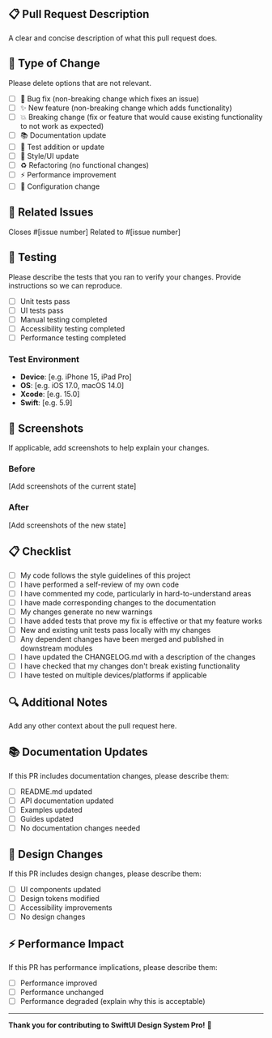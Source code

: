 ## 📋 Pull Request Description

A clear and concise description of what this pull request does.

## 🎯 Type of Change

Please delete options that are not relevant.

- [ ] 🐛 Bug fix (non-breaking change which fixes an issue)
- [ ] ✨ New feature (non-breaking change which adds functionality)
- [ ] 💥 Breaking change (fix or feature that would cause existing functionality to not work as expected)
- [ ] 📚 Documentation update
- [ ] 🧪 Test addition or update
- [ ] 🎨 Style/UI update
- [ ] ♻️ Refactoring (no functional changes)
- [ ] ⚡ Performance improvement
- [ ] 🔧 Configuration change

## 🔗 Related Issues

Closes #[issue number]
Related to #[issue number]

## 📱 Testing

Please describe the tests that you ran to verify your changes. Provide instructions so we can reproduce.

- [ ] Unit tests pass
- [ ] UI tests pass
- [ ] Manual testing completed
- [ ] Accessibility testing completed
- [ ] Performance testing completed

### Test Environment

- **Device**: [e.g. iPhone 15, iPad Pro]
- **OS**: [e.g. iOS 17.0, macOS 14.0]
- **Xcode**: [e.g. 15.0]
- **Swift**: [e.g. 5.9]

## 📸 Screenshots

If applicable, add screenshots to help explain your changes.

### Before
[Add screenshots of the current state]

### After
[Add screenshots of the new state]

## 📋 Checklist

- [ ] My code follows the style guidelines of this project
- [ ] I have performed a self-review of my own code
- [ ] I have commented my code, particularly in hard-to-understand areas
- [ ] I have made corresponding changes to the documentation
- [ ] My changes generate no new warnings
- [ ] I have added tests that prove my fix is effective or that my feature works
- [ ] New and existing unit tests pass locally with my changes
- [ ] Any dependent changes have been merged and published in downstream modules
- [ ] I have updated the CHANGELOG.md with a description of the changes
- [ ] I have checked that my changes don't break existing functionality
- [ ] I have tested on multiple devices/platforms if applicable

## 🔍 Additional Notes

Add any other context about the pull request here.

## 📚 Documentation Updates

If this PR includes documentation changes, please describe them:

- [ ] README.md updated
- [ ] API documentation updated
- [ ] Examples updated
- [ ] Guides updated
- [ ] No documentation changes needed

## 🎨 Design Changes

If this PR includes design changes, please describe them:

- [ ] UI components updated
- [ ] Design tokens modified
- [ ] Accessibility improvements
- [ ] No design changes

## ⚡ Performance Impact

If this PR has performance implications, please describe them:

- [ ] Performance improved
- [ ] Performance unchanged
- [ ] Performance degraded (explain why this is acceptable)

---

**Thank you for contributing to SwiftUI Design System Pro!** 🎉
